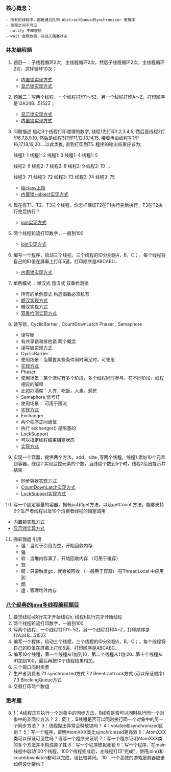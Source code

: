 
### 核心概念：
    - 所有的线程中，都是通过队列 AbstractQueuedSynchronizer 来排序
    - 线程之间不可见
    - notify 不释放锁
    - wait 会释放锁，并进入阻塞状态
### 并发编程题
1. 题目一：子线程循环2次，主线程循环2次，然后子线程循环2次，主线程循环2次，这样循环10次；
    - [内置锁实现方式](src/main/java/com/javaniuniu/juc/loop/output/subject1/T1.java)
    - [显示锁实现方式](src/main/java/com/javaniuniu/juc/loop/output/subject1/T2.java)
2. 题目二：写两个线程，一个线程打印1～52，另一个线程打印A～Z，打印顺序是12A34B...5152Z；
    - [显示锁实现方式](src/main/java/com/javaniuniu/juc/loop/output/subject2/D1.java)
    - [内置锁实现方式](src/main/java/com/javaniuniu/juc/loop/output/subject2/Demo1.java)
3. 问题描述 
   启动3个线程打印递增的数字, 线程1先打印1,2,3,4,5, 然后是线程2打印6,7,8,9,10, 然后是线程3打印11,12,13,14,15. 接着再由线程1打印16,17,18,19,20….以此类推, 直到打印到75. 程序的输出结果应该为:
   
   线程1: 1 
   线程1: 2 
   线程1: 3 
   线程1: 4 
   线程1: 5
   
   线程2: 6 
   线程2: 7 
   线程2: 8 
   线程2: 9 
   线程2: 10 
   …
   
   线程3: 71 
   线程3: 72 
   线程3: 73 
   线程3: 74 
   线程3: 75
   - [给class上锁](src/main/java/com/javaniuniu/juc/loop/output/subject3/T1.java)
   - [内置锁+object实现方式](src/main/java/com/javaniuniu/juc/loop/output/subject3/T2.java)
4. 现在有T1、T2、T3三个线程，你怎样保证T2在T1执行完后执行，T3在T2执行完后执行？
    - [join实现方式](src/main/java/com/javaniuniu/juc/loop/output/subject4/T1_join.java)
5. 两个线程轮流打印数字，一直到100
    - [join实现方式](src/main/java/com/javaniuniu/juc/loop/output/subject5/T1.java)
6. 编写一个程序，启动三个线程，三个线程的ID分别是A，B，C；，每个线程将自己的ID值在屏幕上打印5遍，打印顺序是ABCABC..
    - [内置锁实现方式](src/main/java/com/javaniuniu/juc/loop/output/subject6/T2.java)
7. 单例模式 ：懒汉式 饿汉式 双重检测锁
   - 所有的单例模式 构造函数必须私有
   - [额汉实现方式](src/main/java/com/javaniuniu/juc/loop/output/subject7/HungerMan.java)
   - [懒汉实现方式](src/main/java/com/javaniuniu/juc/loop/output/subject7/LazyMan.java)
   - [双重检测实现方式](src/main/java/com/javaniuniu/juc/loop/output/subject7/DoubleCheck.java)
   
8. 读写锁 , CyclicBarrier ,  CountDownLatch Phaser , Semaphore
   - 读写锁
    - 有共享锁和排他锁 两个概念
    - [读写锁实现方式](src/main/java/com/javaniuniu/juc/loop/output/subject8/Test_ReadWriteLock.java)
   - CyclicBarrier
    - 使用场景：当需要某些条件同时满足时，可使用
    - [实现方式](src/main/java/com/javaniuniu/juc/loop/output/subject8/Test_CyclicBarrier.java)
   - Phaser
    - 使用场景：某个流程有多个阶段，多个线程同时参与，在不同阶段，线程相应的解释
    - 比如办酒席：人齐，吃饭，人走，洞房
   - Semaphore 信号灯
    - 使用场景： 可用于限流
    - [实现方式](src/main/java/com/javaniuniu/juc/loop/output/subject8/Test_Semaphore.java)
   - Exchanger
    - 两个程序之间通信
    - 执行 exchanger() 是阻塞的
   - LockSupport 
    - 可以指定线程结束阻塞状态
    - [实现方式](src/main/java/com/javaniuniu/juc/loop/output/subject8/Test_LockSupport.java)
   
9. 实现一个容器，提供两个方法，add，size ,写两个线程，线程1 添加10个元素到容器，线程2 实现监控元素的个数，当线程个数到5个时，线程2给出提示并结束
   - [同步容器实现方式](src/main/java/com/javaniuniu/juc/loop/output/subject9/T1_NotifyHoldingLock.java)
   - [CountDownLatch实现方式](src/main/java/com/javaniuniu/juc/loop/output/subject9/T1_NotifyHoldingLock.java)
   - [LockSupport实现方式](src/main/java/com/javaniuniu/juc/loop/output/subject9/T1_LockSupport.java)
10. 写一个固定容量的容器，拥有put和get方法，以及getCount 方法，能够支持2个生产者线程以及10个消费者线程的阻塞调用
   - [内置锁实现方式](src/main/java/com/javaniuniu/juc/loop/output/subject10/T1_Container.java)
   - [显示锁实现方式](src/main/java/com/javaniuniu/juc/loop/output/subject10/T2_Container.java)
11. 强软弱虚 引用
    - 强：当对于引用为空，开始回收内存
    - [强](src/main/java/com/javaniuniu/juc/loop/output/subject11/Test_NormalReference.java)
    - 软：当堆内存满了，开始回收内存  （可用于缓存）
    - [软](src/main/java/com/javaniuniu/juc/loop/output/subject11/Test_SoftReference.java)
    - 弱：只要触发gc，就会被回收    （一般用于容器） 在ThreadLocal 中应用到
    - [弱](src/main/java/com/javaniuniu/juc/loop/output/subject11/Test_WeakReference.java)
    - 虚：管理堆外内存  
   
   
### [八个经典的java多线程编程题目](https://blog.csdn.net/shinecjj/article/details/103792151)

1. 要求线程a执行完才开始线程b, 线程b执行完才开始线程
2. 两个线程轮流打印数字，一直到100
3. 写两个线程，一个线程打印1~ 52，另一个线程打印A~Z，打印顺序是12A34B...5152Z
4. 编写一个程序，启动三个线程，三个线程的ID分别是A，B，C；，每个线程将自己的ID值在屏幕上打印5遍，打印顺序是ABCABC...
5. 编写10个线程，第一个线程从1加到10，第二个线程从11加20…第十个线程从91加到100，最后再把10个线程结果相加。
6. 三个窗口同时卖票
7.  生产者消费者
    7.1 synchronized方式
    7.2 ReentrantLock方式 (可以保证顺序)
    7.3 BlockingQueue方式
8. 交替打印两个数组

   
### 思考题
8. 1：A线程正在执行一个对象中的同步方法，B线程是否可以同时执行同一个对象中的非同步方法？
   2：同上，B线程是否可以同时执行同一个对象中的另一个同步方法？
   3：线程抛出异常会释放锁吗？
   4：volatile和synchronized区别？
   5：写一个程序，证明AtomXXX类比synchronized更高效
   6：AtomXXX类可以保证可见性吗？请写一个程序来证明
   7：写一个程序证明AtomXXX类的多个方法并不构成原子性
   8：写一个程序模拟死锁
   9：写一个程序，在main线程中启动100个线程，100个线程完成后，主线程打印“完成”，使用join()和countdownlatch都可以完成，请比较异同。
   10：一个高效的游戏服务器应该如何设计架构？